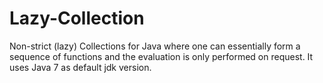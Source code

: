 # Lazy-Collection
Non-strict (lazy) Collections for Java where one can essentially form a sequence of functions and the evaluation is only performed on request. It uses Java 7 as default jdk version.
